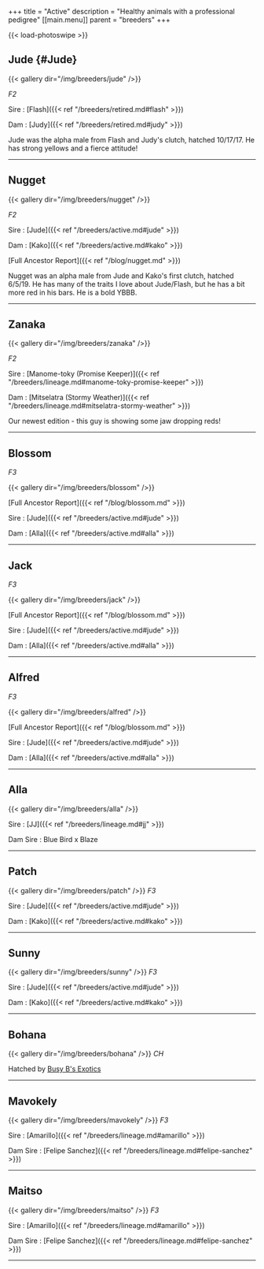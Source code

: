 +++
title = "Active"
description = "Healthy animals with a professional pedigree"
[[main.menu]]
  parent = "breeders"
+++

{{< load-photoswipe >}}

## Jude {#Jude}

{{< gallery dir="/img/breeders/jude" />}}

*F2*

Sire
: [Flash]({{< ref "/breeders/retired.md#flash" >}})

Dam
: [Judy]({{< ref "/breeders/retired.md#judy" >}})

Jude was the alpha male from Flash and Judy's clutch, hatched 10/17/17. He has strong yellows and a fierce attitude!

---

## Nugget

{{< gallery dir="/img/breeders/nugget" />}}

*F2*

Sire
: [Jude]({{< ref "/breeders/active.md#jude" >}})

Dam
: [Kako]({{< ref "/breeders/active.md#kako" >}})

[Full Ancestor Report]({{< ref "/blog/nugget.md" >}})

Nugget was an alpha male from Jude and Kako's first clutch, hatched 6/5/19. He has many of the traits I love about Jude/Flash, but he has a bit more red in his bars. He is a bold YBBB.

---

## Zanaka

{{< gallery dir="/img/breeders/zanaka" />}}

*F2*

Sire
: [Manome-toky (Promise Keeper)]({{< ref "/breeders/lineage.md#manome-toky-promise-keeper" >}})

Dam
: [Mitselatra (Stormy Weather)]({{< ref "/breeders/lineage.md#mitselatra-stormy-weather" >}})

Our newest edition - this guy is showing some jaw dropping reds!

---

## Blossom
*F3*

{{< gallery dir="/img/breeders/blossom" />}}

[Full Ancestor Report]({{< ref "/blog/blossom.md" >}})

Sire
: [Jude]({{< ref "/breeders/active.md#jude" >}})

Dam
: [Alla]({{< ref "/breeders/active.md#alla" >}})

---

## Jack
*F3*

{{< gallery dir="/img/breeders/jack" />}}

[Full Ancestor Report]({{< ref "/blog/blossom.md" >}})

Sire
: [Jude]({{< ref "/breeders/active.md#jude" >}})

Dam
: [Alla]({{< ref "/breeders/active.md#alla" >}})

---

## Alfred
*F3*

{{< gallery dir="/img/breeders/alfred" />}}

[Full Ancestor Report]({{< ref "/blog/blossom.md" >}})

Sire
: [Jude]({{< ref "/breeders/active.md#jude" >}})

Dam
: [Alla]({{< ref "/breeders/active.md#alla" >}})

---

## Alla

{{< gallery dir="/img/breeders/alla" />}}

Sire
: [JJ]({{< ref "/breeders/lineage.md#jj" >}})

Dam Sire
: Blue Bird x Blaze

---

## Patch

{{< gallery dir="/img/breeders/patch" />}}
*F3*

Sire
: [Jude]({{< ref "/breeders/active.md#jude" >}})

Dam
: [Kako]({{< ref "/breeders/active.md#kako" >}})

---

## Sunny

{{< gallery dir="/img/breeders/sunny" />}}
*F3*

Sire
: [Jude]({{< ref "/breeders/active.md#jude" >}})

Dam
: [Kako]({{< ref "/breeders/active.md#kako" >}})

---

## Bohana

{{< gallery dir="/img/breeders/bohana" />}}
*CH*

Hatched by [Busy B's Exotics](https://www.facebook.com/busybxotics/)

---

## Mavokely

{{< gallery dir="/img/breeders/mavokely" />}}
*F3*

Sire
: [Amarillo]({{< ref "/breeders/lineage.md#amarillo" >}})

Dam Sire
: [Felipe Sanchez]({{< ref "/breeders/lineage.md#felipe-sanchez" >}})

---

## Maitso

{{< gallery dir="/img/breeders/maitso" />}}
*F3*

Sire
: [Amarillo]({{< ref "/breeders/lineage.md#amarillo" >}})

Dam Sire
: [Felipe Sanchez]({{< ref "/breeders/lineage.md#felipe-sanchez" >}})

---